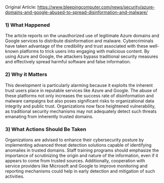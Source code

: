 Original Article: https://www.bleepingcomputer.com/news/security/azure-domains-and-google-abused-to-spread-disinformation-and-malware/

### 1) What Happened

The article reports on the unauthorized use of legitimate Azure domains and Google services to distribute disinformation and malware. Cybercriminals have taken advantage of the credibility and trust associated with these well-known platforms to trick users into engaging with malicious content. By using Azure and Google, the attackers bypass traditional security measures and effectively spread harmful software and false information.

### 2) Why it Matters

This development is particularly alarming because it exploits the inherent trust users place in reputable services like Azure and Google. The abuse of these platforms not only increases the success rate of disinformation and malware campaigns but also poses significant risks to organizational data integrity and public trust. Organizations now face heightened vulnerability, as traditional security mechanisms may not adequately detect such threats emanating from inherently trusted domains.

### 3) What Actions Should Be Taken

Organizations are advised to enhance their cybersecurity posture by implementing advanced threat detection solutions capable of identifying anomalies in trusted domains. Staff training programs should emphasize the importance of scrutinizing the origin and nature of the information, even if it appears to come from trusted sources. Additionally, cooperation with service providers like Microsoft and Google to improve monitoring and reporting mechanisms could help in early detection and mitigation of such activities.